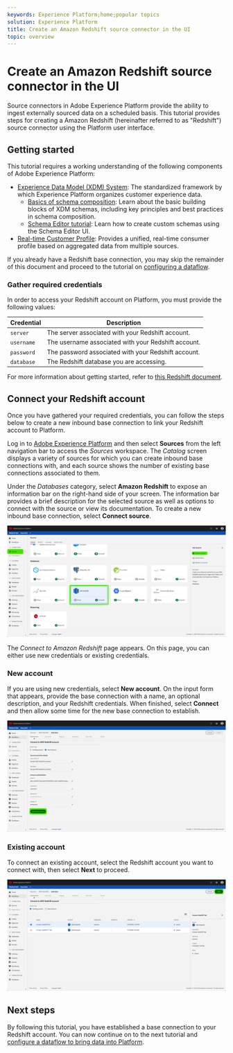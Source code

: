 ```yaml
---
keywords: Experience Platform;home;popular topics
solution: Experience Platform
title: Create an Amazon Redshift source connector in the UI
topic: overview
---
```


# Create an Amazon Redshift source connector in the UI

Source connectors in Adobe Experience Platform provide the ability to ingest externally sourced data on a scheduled basis. This tutorial provides steps for creating a Amazon Redshift (hereinafter referred to as "Redshift") source connector using the Platform user interface.

## Getting started

This tutorial requires a working understanding of the following components of Adobe Experience Platform:

-   [Experience Data Model (XDM) System](../../../../../xdm/home.md): The standardized framework by which Experience Platform organizes customer experience data.
    -   [Basics of schema composition](../../../../../xdm/schema/composition.md): Learn about the basic building blocks of XDM schemas, including key principles and best practices in schema composition.
    -   [Schema Editor tutorial](../../../../../xdm/tutorials/create-schema-ui.md): Learn how to create custom schemas using the Schema Editor UI.
-   [Real-time Customer Profile](../../../../../profile/home.md): Provides a unified, real-time consumer profile based on aggregated data from multiple sources.

If you already have a Redshift base connection, you may skip the remainder of this document and proceed to the tutorial on [configuring a dataflow](../../dataflow/databases.md).

### Gather required credentials

In order to access your Redshift account on Platform, you must provide the following values:

| **Credential** | **Description** |
| -------------- | --------------- |
| `server` | The server associated with your Redshift account. |
| `username` | The username associated with your Redshift account. |
| `password` | The password associated with your Redshift account. |
| `database` | The Redshift database you are accessing. |

For more information about getting started, refer to [this Redshift document](https://docs.aws.amazon.com/redshift/latest/gsg/getting-started.html).

## Connect your Redshift account

Once you have gathered your required credentials, you can follow the steps below to create a new inbound base connection to link your Redshift account to Platform.

Log in to <a href="https://platform.adobe.com" target="_blank">Adobe Experience Platform</a> and then select **Sources** from the left navigation bar to access the *Sources* workspace. The *Catalog* screen displays a variety of sources for which you can create inbound base connections with, and each source shows the number of existing base connections associated to them.

Under the *Databases* category, select **Amazon Redshift** to expose an information bar on the right-hand side of your screen. The information bar provides a brief description for the selected source as well as options to connect with the source or view its documentation. To create a new inbound base connection, select **Connect source**. 

![](../../../../images/redshift/sources-catalog.png)

The *Connect to Amazon Redshift* page appears. On this page, you can either use new credentials or existing credentials.

### New account

If you are using new credentials, select **New account**. On the input form that appears, provide the base connection with a name, an optional description, and your Redshift credentials. When finished, select **Connect** and then allow some time for the new base connection to establish.

![](../../../../images/redshift/new-credentials.png)

### Existing account

To connect an existing account, select the Redshift account you want to connect with, then select **Next** to proceed.

![](../../../../images/redshift/existing-credentials.png)

## Next steps

By following this tutorial, you have established a base connection to your Redshift account. You can now continue on to the next tutorial and [configure a dataflow to bring data into Platform](../../dataflow/databases.md).